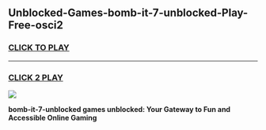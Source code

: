 
## Unblocked-Games-bomb-it-7-unblocked-Play-Free-osci2
<h3>
<a href="https://premium76.site?title=bomb-it-7-unblocked&ref=17A">CLICK TO PLAY</a></h3>
<hr>

<h3>
<a href="https://premium76.site?title=bomb-it-7-unblocked&ref=17A">CLICK 2 PLAY</a>
  
</h3>

<a href="https://premium76.site?title=bomb-it-7-unblocked&ref=17A"><img src="https://clearcache.store/games.png"></a>


**bomb-it-7-unblocked games unblocked: Your Gateway to Fun and Accessible Online Gaming**
